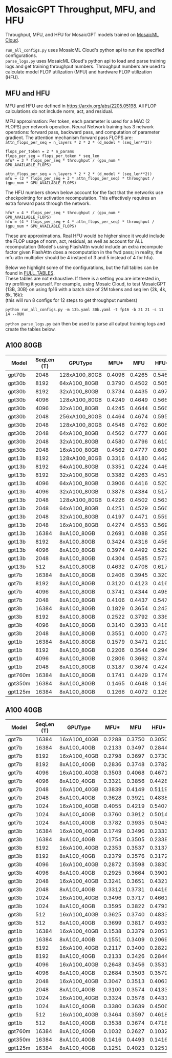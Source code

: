 # MosaicGPT Throughput, MFU, and HFU
Throughput, MFU, and HFU for MosaicGPT models trained on [MosaicML Cloud](https://www.mosaicml.com/cloud).

`run_all_configs.py` uses MosaicML Cloud's python api to run the specified configurations.  
`parse_logs.py` uses MosaicML Cloud's python api to load and parse training logs and get training throughput numbers. Throughput numbers are used to calculate model FLOP utilization (MFU) and hardware FLOP utilization (HFU).

## MFU and HFU

MFU and HFU are defined in https://arxiv.org/abs/2205.05198. All FLOP calculations do not include norm, act, and residual.

MFU approximation:
Per token, each parameter is used for a MAC (2 FLOPS) per network operation. Neural Network training has 3 network operations: forward pass, backward pass, and computation of parameter gradient.
The attention mechanism forward pass FLOPS are: `attn_flops_per_seq = n_layers * 2 * 2 * (d_model * (seq_len**2))`
```
flops_per_token = 2 * n_params
flops_per_seq = flops_per_token * seq_len
mfu* = 3 * flops_per_seq * throughput / (gpu_num * GPU_AVAILABLE_FLOPS)

attn_flops_per_seq = n_layers * 2 * 2 * (d_model * (seq_len**2))
mfu = (3 * flops_per_seq + 3 * attn_flops_per_seq) * throughput / (gpu_num * GPU_AVAILABLE_FLOPS)
```

The HFU numbers shown below account for the fact that the networks use checkpointing for activation recomputation. This effectively requires an extra forward pass through the network.
```
hfu* = 4 * flops_per_seq * throughput / (gpu_num * GPU_AVAILABLE_FLOPS)
hfu = (4 * flops_per_seq + 4 * attn_flops_per_seq) * throughput / (gpu_num * GPU_AVAILABLE_FLOPS)
```

These are approximations. Real HFU would be higher since it would include the FLOP usage of norm, act, residual, as well as account for ALL recomputation (Model's using FlashAttn would include an extra recompute factor given FlashAttn does a recomputation in the fwd pass; in reality, the mfu attn multiplier should be 4 instaed of 3 and 5 instead of 4 for hfu).

Below we highlight some of the configurations, but the full tables can be found in [FULL_TABLES](./FULL_TABLES.md).  
These tables are not exhaustive. If there is a setting you are interested in, try profiling it yourself. For example, using Mosaic Cloud, to test MosaicGPT {13B, 30B} on using fp16 with a batch size of 2M tokens and seq len {2k, 4k, 8k, 16k}:  
(this will run 8 configs for 12 steps to get throughput numbers)  
```
python run_all_configs.py -m 13b.yaml 30b.yaml -t fp16 -b 21 21 -s 11 14 --RUN
```
`python parse_logs.py` can then be used to parse all output training logs and create the tables below.

## A100 80GB

| Model   | SeqLen (T) | GPUType       | MFU*   | MFU    | HFU*   | HFU    | Throughput (T/s) | GPUThroughput (T/s/GPU) | Throughput (S/s) | ParamCount  | GlobalBatchSize (T) | GlobalBatchSize (S) | MicroBatchSize (S) | GradAccum | ShardStrategy | ActCkpt | ActCPUoffload | Precision | MP Mode | NumGPUs | GPUType   |
| ------- | ---------- | ------------- | ------ | ------ | ------ | ------ | ---------------- | ----------------------- | ---------------- | ----------- | ------------------- | ------------------- | ------------------ | --------- | ------------- | ------- | ------------- | --------- | ------- | ------- | --------- |
|  gpt70b |       2048 | 128xA100_80GB | 0.4096 | 0.4265 | 0.5461 | 0.5687 |         42028.81 |                328.3501 |          20.5219 | 64861528064 |             2097152 |                1024 |                  8 |         1 |    FULL_SHARD |    True |         False |  amp_bf16 | DEFAULT |     128 | a100_80gb |
|  gpt30b |       8192 |  64xA100_80GB | 0.3790 | 0.4502 | 0.5054 | 0.6003 |         42023.16 |                656.6118 |           5.1298 | 30018458624 |             1048576 |                 128 |                  2 |         1 |    FULL_SHARD |    True |         False |  amp_bf16 | DEFAULT |      64 | a100_80gb |
|  gpt30b |       8192 |  32xA100_80GB | 0.3734 | 0.4435 | 0.4979 | 0.5914 |         20698.23 |                646.8198 |           2.5266 | 30018458624 |              524288 |                  64 |                  2 |         1 |    FULL_SHARD |    True |         False |  amp_bf16 | DEFAULT |      32 | a100_80gb |
|  gpt30b |       4096 | 128xA100_80GB | 0.4249 | 0.4649 | 0.5666 | 0.6198 |         94312.24 |                736.8144 |          23.0254 | 29989098496 |             2097152 |                 512 |                  4 |         1 |    FULL_SHARD |    True |         False |  amp_bf16 | DEFAULT |     128 | a100_80gb |
|  gpt30b |       4096 |  32xA100_80GB | 0.4245 | 0.4644 | 0.5660 | 0.6192 |         23553.76 |                736.0550 |           5.7504 | 29989098496 |              524288 |                 128 |                  4 |         1 |    FULL_SHARD |    True |         False |  amp_bf16 | DEFAULT |      32 | a100_80gb |
|  gpt30b |       2048 | 256xA100_80GB | 0.4464 | 0.4674 | 0.5952 | 0.6232 |        198267.62 |                774.4829 |          96.8104 | 29974418432 |             4194304 |                2048 |                  8 |         1 |    FULL_SHARD |    True |         False |  amp_bf16 | DEFAULT |     256 | a100_80gb |
|  gpt30b |       2048 | 128xA100_80GB | 0.4548 | 0.4762 | 0.6064 | 0.6349 |        100995.65 |                789.0285 |          49.3143 | 29974418432 |             2097152 |                1024 |                  8 |         1 |    FULL_SHARD |    True |         False |  amp_bf16 | DEFAULT |     128 | a100_80gb |
|  gpt30b |       2048 |  64xA100_80GB | 0.4562 | 0.4777 | 0.6083 | 0.6369 |         50651.59 |                791.4310 |          24.7322 | 29974418432 |             1048576 |                 512 |                  8 |         1 |    FULL_SHARD |    True |         False |  amp_bf16 | DEFAULT |      64 | a100_80gb |
|  gpt30b |       2048 |  32xA100_80GB | 0.4580 | 0.4796 | 0.6107 | 0.6394 |         25427.85 |                794.6202 |          12.4159 | 29974418432 |              524288 |                 256 |                  8 |         1 |    FULL_SHARD |    True |         False |  amp_bf16 | DEFAULT |      32 | a100_80gb |
|  gpt30b |       2048 |  16xA100_80GB | 0.4562 | 0.4777 | 0.6083 | 0.6369 |         12663.75 |                791.4842 |           6.1835 | 29974418432 |              262144 |                 128 |                  8 |         1 |    FULL_SHARD |    True |         False |  amp_bf16 | DEFAULT |      16 | a100_80gb |
|  gpt13b |       8192 | 128xA100_80GB | 0.3316 | 0.4180 | 0.4421 | 0.5573 |        171301.11 |               1338.2899 |          20.9108 | 12884843520 |             2097152 |                 256 |                  2 |         1 |    FULL_SHARD |    True |         False |  amp_bf16 | DEFAULT |     128 | a100_80gb |
|  gpt13b |       8192 |  64xA100_80GB | 0.3351 | 0.4224 | 0.4468 | 0.5631 |         86550.86 |               1352.3571 |          10.5653 | 12884843520 |             1048576 |                 128 |                  2 |         1 |    FULL_SHARD |    True |         False |  amp_bf16 | DEFAULT |      64 | a100_80gb |
|  gpt13b |       8192 |  32xA100_80GB | 0.3382 | 0.4263 | 0.4510 | 0.5684 |         43682.94 |               1365.0918 |           5.3324 | 12884843520 |              524288 |                  64 |                  2 |         1 |    FULL_SHARD |    True |         False |  amp_bf16 | DEFAULT |      32 | a100_80gb |
|  gpt13b |       4096 |  64xA100_80GB | 0.3906 | 0.4416 | 0.5208 | 0.5888 |        101058.89 |               1579.0451 |          24.6726 | 12863872000 |             1048576 |                 256 |                  4 |         1 |    FULL_SHARD |    True |         False |  amp_bf16 | DEFAULT |      64 | a100_80gb |
|  gpt13b |       4096 |  32xA100_80GB | 0.3878 | 0.4384 | 0.5171 | 0.5846 |         50169.12 |               1567.7850 |          12.2483 | 12863872000 |              524288 |                 128 |                  4 |         1 |    FULL_SHARD |    True |         False |  amp_bf16 | DEFAULT |      32 | a100_80gb |
|  gpt13b |       2048 | 128xA100_80GB | 0.4226 | 0.4502 | 0.5635 | 0.6003 |        218852.00 |               1709.7813 |         106.8613 | 12853386240 |             2097152 |                1024 |                  8 |         1 |    FULL_SHARD |    True |         False |  amp_bf16 | DEFAULT |     128 | a100_80gb |
|  gpt13b |       2048 |  64xA100_80GB | 0.4251 | 0.4529 | 0.5668 | 0.6038 |        110076.33 |               1719.9427 |          53.7482 | 12853386240 |             1048576 |                 512 |                  8 |         1 |    FULL_SHARD |    True |         False |  amp_bf16 | DEFAULT |      64 | a100_80gb |
|  gpt13b |       2048 |  32xA100_80GB | 0.4197 | 0.4471 | 0.5596 | 0.5961 |         54335.55 |               1697.9859 |          26.5310 | 12853386240 |              524288 |                 256 |                  8 |         1 |    FULL_SHARD |    True |         False |  amp_bf16 | DEFAULT |      32 | a100_80gb |
|  gpt13b |       2048 |  16xA100_80GB | 0.4274 | 0.4553 | 0.5699 | 0.6071 |         27666.72 |               1729.1699 |          13.5091 | 12853386240 |              262144 |                 128 |                  8 |         1 |    FULL_SHARD |    True |         False |  amp_bf16 | DEFAULT |      16 | a100_80gb |
|  gpt13b |      16384 |   8xA100_80GB | 0.2691 | 0.4088 | 0.3588 | 0.5451 |          8659.76 |               1082.4704 |           0.5285 | 12926786560 |             4194304 |                 256 |                  1 |        32 |    FULL_SHARD |    True |         False |  amp_bf16 | DEFAULT |       8 | a100_80gb |
|  gpt13b |       8192 |   8xA100_80GB | 0.3424 | 0.4316 | 0.4566 | 0.5755 |         11055.68 |               1381.9597 |           1.3496 | 12884843520 |             4194304 |                 512 |                  2 |        32 |    FULL_SHARD |    True |         False |  amp_bf16 | DEFAULT |       8 | a100_80gb |
|  gpt13b |       4096 |   8xA100_80GB | 0.3974 | 0.4492 | 0.5298 | 0.5989 |         12850.50 |               1606.3130 |           3.1373 | 12863872000 |             4194304 |                1024 |                  4 |        32 |    FULL_SHARD |    True |         False |  amp_bf16 | DEFAULT |       8 | a100_80gb |
|  gpt13b |       2048 |   8xA100_80GB | 0.4304 | 0.4585 | 0.5738 | 0.6113 |         13929.35 |               1741.1686 |           6.8014 | 12853386240 |             4194304 |                2048 |                  8 |        32 |    FULL_SHARD |    True |         False |  amp_bf16 | DEFAULT |       8 | a100_80gb |
|  gpt13b |        512 |   8xA100_80GB | 0.4632 | 0.4708 | 0.6176 | 0.6277 |         15001.49 |               1875.1866 |          29.2998 | 12845521920 |              524288 |                1024 |                 32 |         4 |    FULL_SHARD |    True |         False |  amp_bf16 | DEFAULT |       8 | a100_80gb |
|   gpt7b |      16384 |   8xA100_80GB | 0.2406 | 0.3945 | 0.3208 | 0.5260 |         14901.90 |               1862.7379 |           0.9095 |  6717124608 |             4194304 |                 256 |                  2 |        16 |    FULL_SHARD |    True |         False |  amp_bf16 | DEFAULT |       8 | a100_80gb |
|   gpt7b |       8192 |   8xA100_80GB | 0.3120 | 0.4123 | 0.4161 | 0.5497 |         19422.58 |               2427.8221 |           2.3709 |  6683570176 |             4194304 |                 512 |                  4 |        16 |    FULL_SHARD |    True |         False |  amp_bf16 | DEFAULT |       8 | a100_80gb |
|   gpt7b |       4096 |   8xA100_80GB | 0.3741 | 0.4344 | 0.4988 | 0.5791 |         23343.51 |               2917.9392 |           5.6991 |  6666792960 |             4194304 |                1024 |                  8 |        16 |    FULL_SHARD |    True |         False |  amp_bf16 | DEFAULT |       8 | a100_80gb |
|   gpt7b |       2048 |   8xA100_80GB | 0.4106 | 0.4437 | 0.5474 | 0.5916 |         25651.12 |               3206.3898 |          12.5250 |  6658404352 |             4194304 |                2048 |                 16 |        16 |    FULL_SHARD |    True |         False |  amp_bf16 | DEFAULT |       8 | a100_80gb |
|   gpt3b |      16384 |   8xA100_80GB | 0.1829 | 0.3654 | 0.2438 | 0.4872 |         28295.66 |               3536.9574 |           1.7270 |  2688253440 |             4194304 |                 256 |                  4 |         8 |    FULL_SHARD |    True |         False |  amp_bf16 | DEFAULT |       8 | a100_80gb |
|   gpt3b |       8192 |   8xA100_80GB | 0.2522 | 0.3792 | 0.3363 | 0.5056 |         39341.83 |               4917.7293 |           4.8025 |  2667281920 |             4194304 |                 512 |                  8 |         8 |    FULL_SHARD |    True |         False |  amp_bf16 | DEFAULT |       8 | a100_80gb |
|   gpt3b |       4096 |   8xA100_80GB | 0.3140 | 0.3933 | 0.4187 | 0.5245 |         49169.98 |               6146.2477 |          12.0044 |  2656796160 |             4194304 |                1024 |                 16 |         8 |    FULL_SHARD |    True |         False |  amp_bf16 | DEFAULT |       8 | a100_80gb |
|   gpt3b |       2048 |   8xA100_80GB | 0.3551 | 0.4000 | 0.4735 | 0.5334 |         55710.27 |               6963.7837 |          27.2023 |  2651553280 |             4194304 |                2048 |                 32 |         8 |    FULL_SHARD |    True |         False |  amp_bf16 | DEFAULT |       8 | a100_80gb |
|   gpt1b |      16384 |   8xA100_80GB | 0.1579 | 0.3471 | 0.2106 | 0.4627 |         48846.93 |               6105.8662 |           2.9814 |  1345083392 |             4194304 |                 256 |                  4 |         8 |    FULL_SHARD |    True |         False |  amp_bf16 | DEFAULT |       8 | a100_80gb |
|   gpt1b |       8192 |   8xA100_80GB | 0.2206 | 0.3544 | 0.2942 | 0.4725 |         69094.52 |               8636.8154 |           8.4344 |  1328306176 |             4194304 |                 512 |                  8 |         8 |    FULL_SHARD |    True |         False |  amp_bf16 | DEFAULT |       8 | a100_80gb |
|   gpt1b |       4096 |   8xA100_80GB | 0.2806 | 0.3662 | 0.3741 | 0.4882 |         88432.31 |              11054.0390 |          21.5899 |  1319917568 |             4194304 |                1024 |                 16 |         8 |    FULL_SHARD |    True |         False |  amp_bf16 | DEFAULT |       8 | a100_80gb |
|   gpt1b |       2048 |   8xA100_80GB | 0.3187 | 0.3674 | 0.4249 | 0.4899 |        100751.50 |              12593.9379 |          49.1951 |  1315723264 |             4194304 |                2048 |                 32 |         8 |    FULL_SHARD |    True |         False |  amp_bf16 | DEFAULT |       8 | a100_80gb |
| gpt760m |      16384 |   8xA100_80GB | 0.1741 | 0.4429 | 0.1741 | 0.4429 |         92578.78 |              11572.3469 |           5.6506 |   782320128 |             4194304 |                 256 |                  2 |        16 |    FULL_SHARD |   False |         False |  amp_bf16 | DEFAULT |       8 | a100_80gb |
| gpt350m |      16384 |   8xA100_80GB | 0.1465 | 0.4648 | 0.1465 | 0.4648 |        164446.54 |              20555.8170 |          10.0370 |   370551808 |             4194304 |                 256 |                  2 |        16 |    FULL_SHARD |   False |         False |  amp_bf16 | DEFAULT |       8 | a100_80gb |
| gpt125m |      16384 |   8xA100_80GB | 0.1266 | 0.4072 | 0.1266 | 0.4072 |        386517.07 |              48314.6342 |          23.5911 |   136236288 |             4194304 |                 256 |                  4 |         8 |    FULL_SHARD |   False |         False |  amp_bf16 | DEFAULT |       8 | a100_80gb |

## A100 40GB

| Model   | SeqLen (T) | GPUType       | MFU*   | MFU    | HFU*   | HFU    | Throughput (T/s) | GPUThroughput (T/s/GPU) | Throughput (S/s) | ParamCount  | GlobalBatchSize (T) | GlobalBatchSize (S) | MicroBatchSize (S) | GradAccum | ShardStrategy | ActCkpt | ActCPUoffload | Precision | MP Mode | NumGPUs | GPUType   |
| ------- | ---------- | ------------- | ------ | ------ | ------ | ------ | ---------------- | ----------------------- | ---------------- | ----------- | ------------------- | ------------------- | ------------------ | --------- | ------------- | ------- | ------------- | --------- | ------- | ------- | --------- |
|   gpt7b |      16384 |  16xA100_40GB | 0.2288 | 0.3750 | 0.3050 | 0.5001 |         28335.96 |               1770.9978 |           1.7295 |  6717124608 |             8388608 |                 512 |                  1 |        32 |    FULL_SHARD |    True |         False |  amp_bf16 | DEFAULT |      16 | a100_40gb |
|   gpt7b |      16384 |   8xA100_40GB | 0.2133 | 0.3497 | 0.2844 | 0.4662 |         13209.76 |               1651.2205 |           0.8063 |  6717124608 |             8388608 |                 512 |                  1 |        64 |    FULL_SHARD |    True |         False |  amp_bf16 | DEFAULT |       8 | a100_40gb |
|   gpt7b |       8192 |  16xA100_40GB | 0.2798 | 0.3697 | 0.3730 | 0.4929 |         34828.29 |               2176.7680 |           4.2515 |  6683570176 |             8388608 |                1024 |                  1 |        64 |    FULL_SHARD |    True |         False |  amp_bf16 | DEFAULT |      16 | a100_40gb |
|   gpt7b |       8192 |   8xA100_40GB | 0.2836 | 0.3748 | 0.3782 | 0.4997 |         17654.50 |               2206.8122 |           2.1551 |  6683570176 |             8388608 |                1024 |                  1 |       128 |    FULL_SHARD |    True |         False |  amp_bf16 | DEFAULT |       8 | a100_40gb |
|   gpt7b |       4096 |  16xA100_40GB | 0.3503 | 0.4068 | 0.4671 | 0.5423 |         43721.20 |               2732.5747 |          10.6741 |  6666792960 |             8388608 |                2048 |                  4 |        32 |    FULL_SHARD |    True |         False |  amp_bf16 | DEFAULT |      16 | a100_40gb |
|   gpt7b |       4096 |   8xA100_40GB | 0.3321 | 0.3856 | 0.4428 | 0.5141 |         20723.96 |               2590.4947 |           5.0596 |  6666792960 |             8388608 |                2048 |                  2 |       128 |    FULL_SHARD |    True |         False |  amp_bf16 | DEFAULT |       8 | a100_40gb |
|   gpt7b |       2048 |  16xA100_40GB | 0.3839 | 0.4149 | 0.5119 | 0.5531 |         47970.51 |               2998.1568 |          23.4231 |  6658404352 |             8388608 |                4096 |                  8 |        32 |    FULL_SHARD |    True |         False |  amp_bf16 | DEFAULT |      16 | a100_40gb |
|   gpt7b |       2048 |   8xA100_40GB | 0.3628 | 0.3921 | 0.4838 | 0.5228 |         22668.72 |               2833.5898 |          11.0687 |  6658404352 |             8388608 |                4096 |                  4 |       128 |    FULL_SHARD |    True |         False |  amp_bf16 | DEFAULT |       8 | a100_40gb |
|   gpt7b |       1024 |  16xA100_40GB | 0.4055 | 0.4219 | 0.5407 | 0.5625 |         50702.28 |               3168.8928 |          49.5140 |  6654210048 |             8388608 |                8192 |                 16 |        32 |    FULL_SHARD |    True |         False |  amp_bf16 | DEFAULT |      16 | a100_40gb |
|   gpt7b |       1024 |   8xA100_40GB | 0.3760 | 0.3912 | 0.5014 | 0.5216 |         23507.13 |               2938.3910 |          22.9562 |  6654210048 |             8388608 |                8192 |                  8 |       128 |    FULL_SHARD |    True |         False |  amp_bf16 | DEFAULT |       8 | a100_40gb |
|   gpt7b |       1024 |   8xA100_40GB | 0.3782 | 0.3935 | 0.5043 | 0.5246 |         23644.47 |               2955.5584 |          23.0903 |  6654210048 |              524288 |                 512 |                  8 |         8 |    FULL_SHARD |    True |         False |  amp_bf16 | DEFAULT |       8 | a100_40gb |
|   gpt3b |      16384 |  16xA100_40GB | 0.1749 | 0.3496 | 0.2333 | 0.4662 |         54143.88 |               3383.9923 |           3.3047 |  2688253440 |             8388608 |                 512 |                  1 |        32 |    FULL_SHARD |    True |         False |  amp_bf16 | DEFAULT |      16 | a100_40gb |
|   gpt3b |      16384 |   8xA100_40GB | 0.1754 | 0.3505 | 0.2338 | 0.4673 |         27136.33 |               3392.0410 |           1.6563 |  2688253440 |             8388608 |                 512 |                  1 |        64 |    FULL_SHARD |    True |         False |  amp_bf16 | DEFAULT |       8 | a100_40gb |
|   gpt3b |       8192 |  16xA100_40GB | 0.2353 | 0.3537 | 0.3137 | 0.4716 |         73389.42 |               4586.8390 |           8.9587 |  2667281920 |             8388608 |                1024 |                  2 |        32 |    FULL_SHARD |    True |         False |  amp_bf16 | DEFAULT |      16 | a100_40gb |
|   gpt3b |       8192 |   8xA100_40GB | 0.2379 | 0.3576 | 0.3172 | 0.4768 |         37105.58 |               4638.1978 |           4.5295 |  2667281920 |             8388608 |                1024 |                  2 |        64 |    FULL_SHARD |    True |         False |  amp_bf16 | DEFAULT |       8 | a100_40gb |
|   gpt3b |       4096 |  16xA100_40GB | 0.2872 | 0.3598 | 0.3830 | 0.4797 |         89949.31 |               5621.8317 |          21.9603 |  2656796160 |             8388608 |                2048 |                  4 |        32 |    FULL_SHARD |    True |         False |  amp_bf16 | DEFAULT |      16 | a100_40gb |
|   gpt3b |       4096 |   8xA100_40GB | 0.2925 | 0.3664 | 0.3901 | 0.4886 |         45806.55 |               5725.8189 |          11.1832 |  2656796160 |             8388608 |                2048 |                  4 |        64 |    FULL_SHARD |    True |         False |  amp_bf16 | DEFAULT |       8 | a100_40gb |
|   gpt3b |       2048 |  16xA100_40GB | 0.3241 | 0.3651 | 0.4321 | 0.4867 |        101680.35 |               6355.0221 |          49.6486 |  2651553280 |             8388608 |                4096 |                  8 |        32 |    FULL_SHARD |    True |         False |  amp_bf16 | DEFAULT |      16 | a100_40gb |
|   gpt3b |       2048 |   8xA100_40GB | 0.3312 | 0.3731 | 0.4416 | 0.4975 |         51966.01 |               6495.7517 |          25.3740 |  2651553280 |             8388608 |                4096 |                  8 |        64 |    FULL_SHARD |    True |         False |  amp_bf16 | DEFAULT |       8 | a100_40gb |
|   gpt3b |       1024 |  16xA100_40GB | 0.3496 | 0.3717 | 0.4661 | 0.4956 |        109800.44 |               6862.5274 |         107.2270 |  2648931840 |             8388608 |                8192 |                 16 |        32 |    FULL_SHARD |    True |         False |  amp_bf16 | DEFAULT |      16 | a100_40gb |
|   gpt3b |       1024 |   8xA100_40GB | 0.3595 | 0.3822 | 0.4793 | 0.5096 |         56451.90 |               7056.4877 |          55.1288 |  2648931840 |             8388608 |                8192 |                 16 |        64 |    FULL_SHARD |    True |         False |  amp_bf16 | DEFAULT |       8 | a100_40gb |
|   gpt3b |        512 |  16xA100_40GB | 0.3625 | 0.3740 | 0.4833 | 0.4986 |        113903.78 |               7118.9862 |         222.4683 |  2647621120 |             8388608 |               16384 |                 32 |        32 |    FULL_SHARD |    True |         False |  amp_bf16 | DEFAULT |      16 | a100_40gb |
|   gpt3b |        512 |   8xA100_40GB | 0.3699 | 0.3817 | 0.4933 | 0.5089 |         58127.21 |               7265.9008 |         113.5297 |  2647621120 |             8388608 |               16384 |                 32 |        64 |    FULL_SHARD |    True |         False |  amp_bf16 | DEFAULT |       8 | a100_40gb |
|   gpt1b |      16384 |  16xA100_40GB | 0.1538 | 0.3379 | 0.2051 | 0.4506 |         95127.80 |               5945.4874 |           5.8061 |  1345083392 |             8388608 |                 512 |                  2 |        16 |    FULL_SHARD |    True |         False |  amp_bf16 | DEFAULT |      16 | a100_40gb |
|   gpt1b |      16384 |   8xA100_40GB | 0.1551 | 0.3409 | 0.2069 | 0.4545 |         47981.69 |               5997.7114 |           2.9286 |  1345083392 |             8388608 |                 512 |                  2 |        32 |    FULL_SHARD |    True |         False |  amp_bf16 | DEFAULT |       8 | a100_40gb |
|   gpt1b |       8192 |  16xA100_40GB | 0.2117 | 0.3400 | 0.2822 | 0.4534 |        132589.32 |               8286.8326 |          16.1852 |  1328306176 |             8388608 |                1024 |                  4 |        16 |    FULL_SHARD |    True |         False |  amp_bf16 | DEFAULT |      16 | a100_40gb |
|   gpt1b |       8192 |   8xA100_40GB | 0.2133 | 0.3426 | 0.2844 | 0.4568 |         66805.43 |               8350.6790 |           8.1550 |  1328306176 |             8388608 |                1024 |                  4 |        32 |    FULL_SHARD |    True |         False |  amp_bf16 | DEFAULT |       8 | a100_40gb |
|   gpt1b |       4096 |  16xA100_40GB | 0.2648 | 0.3456 | 0.3531 | 0.4608 |        166925.89 |              10432.8678 |          40.7534 |  1319917568 |             8388608 |                2048 |                  8 |        16 |    FULL_SHARD |    True |         False |  amp_bf16 | DEFAULT |      16 | a100_40gb |
|   gpt1b |       4096 |   8xA100_40GB | 0.2684 | 0.3503 | 0.3579 | 0.4671 |         84606.61 |              10575.8259 |          20.6559 |  1319917568 |             8388608 |                2048 |                  8 |        32 |    FULL_SHARD |    True |         False |  amp_bf16 | DEFAULT |       8 | a100_40gb |
|   gpt1b |       2048 |  16xA100_40GB | 0.3047 | 0.3513 | 0.4063 | 0.4684 |        192671.44 |              12041.9648 |          94.0778 |  1315723264 |             8388608 |                4096 |                 16 |        16 |    FULL_SHARD |    True |         False |  amp_bf16 | DEFAULT |      16 | a100_40gb |
|   gpt1b |       2048 |   8xA100_40GB | 0.3100 | 0.3574 | 0.4133 | 0.4766 |         98012.45 |              12251.5558 |          47.8576 |  1315723264 |             8388608 |                4096 |                 16 |        32 |    FULL_SHARD |    True |         False |  amp_bf16 | DEFAULT |       8 | a100_40gb |
|   gpt1b |       1024 |  16xA100_40GB | 0.3324 | 0.3578 | 0.4431 | 0.4771 |        210501.37 |              13156.3354 |         205.5677 |  1313626112 |             8388608 |                8192 |                 32 |        16 |    FULL_SHARD |    True |         False |  amp_bf16 | DEFAULT |      16 | a100_40gb |
|   gpt1b |       1024 |   8xA100_40GB | 0.3380 | 0.3639 | 0.4506 | 0.4851 |        107026.65 |              13378.3309 |         104.5182 |  1313626112 |             8388608 |                8192 |                 32 |        32 |    FULL_SHARD |    True |         False |  amp_bf16 | DEFAULT |       8 | a100_40gb |
|   gpt1b |        512 |  16xA100_40GB | 0.3464 | 0.3597 | 0.4618 | 0.4796 |        219562.21 |              13722.6381 |         428.8324 |  1312577536 |             8388608 |               16384 |                 64 |        16 |    FULL_SHARD |    True |         False |  amp_bf16 | DEFAULT |      16 | a100_40gb |
|   gpt1b |        512 |   8xA100_40GB | 0.3538 | 0.3674 | 0.4718 | 0.4899 |        112139.27 |              14017.4086 |         219.0220 |  1312577536 |             8388608 |               16384 |                 64 |        32 |    FULL_SHARD |    True |         False |  amp_bf16 | DEFAULT |       8 | a100_40gb |
| gpt760m |      16384 |   8xA100_40GB | 0.1032 | 0.2627 | 0.1032 | 0.2627 |         54899.02 |               6862.3770 |           3.3508 |   782320128 |             8388608 |                 512 |                  1 |        64 |    FULL_SHARD |   False |         False |  amp_bf16 | DEFAULT |       8 | a100_40gb |
| gpt350m |      16384 |   8xA100_40GB | 0.1416 | 0.4493 | 0.1416 | 0.4493 |        158971.66 |              19871.4573 |           9.7029 |   370551808 |             8388608 |                 512 |                  1 |        64 |    FULL_SHARD |   False |         False |  amp_bf16 | DEFAULT |       8 | a100_40gb |
| gpt125m |      16384 |   8xA100_40GB | 0.1251 | 0.4023 | 0.1251 | 0.4023 |        381870.41 |              47733.8010 |          23.3075 |   136236288 |             8388608 |                 512 |                  2 |        32 |    FULL_SHARD |   False |         False |  amp_bf16 | DEFAULT |       8 | a100_40gb |
